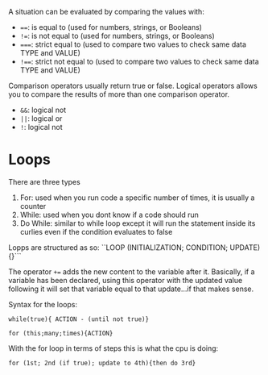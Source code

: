 A situation can be evaluated by comparing the values with:
- `==`: is equal to (used for numbers, strings, or Booleans)
- `!=`: is not equal to (used for numbers, strings, or Booleans)
- `===`: strict equal to (used to compare two values to check same data TYPE and VALUE)
- `!==`: strict not equal to (used to compare two values to check same data TYPE and VALUE)

Comparison operators usually return true or false. Logical operators allows you to compare the results of more than one comparison operator. 

- `&&`: logical not
- `||`: logical or
- `!`: logical not

# Loops
There are three types
1. For: used when you run code a specific number of times, it is usually a counter
1. While: used when you dont know if a code should run
1. Do While: similar to while loop except it will run the statement inside its curlies even if the condition evaluates to false

Lopps are structured as so:
``LOOP (INITIALIZATION; CONDITION; UPDATE){}```

The operator `+=` adds the new content to the variable after it. Basically, if a variable has been declared, using this operator with the updated value following it will set that variable equal to that update...if that makes sense. 

Syntax for the loops:

`while(true){ ACTION - (until not true)}`

`for (this;many;times){ACTION}`

With the for loop in terms of steps this is what the cpu is doing: 

`for (1st; 2nd (if true); update to 4th){then do 3rd}`


